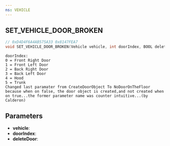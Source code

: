 ```yaml
---
ns: VEHICLE
---
```

## SET_VEHICLE_DOOR_BROKEN

```c
// 0xD4D4F6A4AB575A33 0x8147FEA7
void SET_VEHICLE_DOOR_BROKEN(Vehicle vehicle, int doorIndex, BOOL deleteDoor);
```

```
doorIndex:  
0 = Front Right Door  
1 = Front Left Door  
2 = Back Right Door  
3 = Back Left Door  
4 = Hood  
5 = Trunk  
Changed last paramater from CreateDoorObject To NoDoorOnTheFloor because when on false, the door object is created,and not created when on true...the former parameter name was counter intuitive...(by Calderon)  
```

## Parameters
* **vehicle**: 
* **doorIndex**: 
* **deleteDoor**: 

